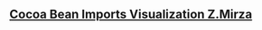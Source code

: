 
## [Cocoa Bean Imports Visualization Z.Mirza](https://github.com/ZoyaMirza96/datavisualization-fall2021/blob/main/Cocoa%20Bean%20Visualization%20Z.%20Mirza.docx) 
